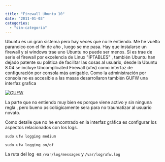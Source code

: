 ```yaml
---

title: "Firewall Ubuntu 10"
date: "2011-01-03"
categories: 
  - "sin-categoria"
---
```


Ubuntu es un gran sistema pero hay veces que no le entiendo. Me he vuelto paranoico con el fin de año , luego se me pasa. Hay que instalarse un firewall y si windows trae uno Ubuntu no puede ser menos. Si es trae de serie el firewall por excelencia de Linux "IPTABLES" , también Ubuntu han dejado patente su política de facilitar las cosas al usuario, desde la Ubuntu 8.04 se incluye Uncomplicated Firewall (ufw) como interfaz de configuración por consola más amigable. Como la administración por consola no es accesible a las masas desarrollaron también GUFW una interfaz grafica

[![](images/Gufw-005.png "GUFW")](https://upload.wikimedia.org/wikipedia/commons/5/50/Gufw-005.png)

La parte que no entiendo muy bien es porque viene activo y sin ninguna regla , pero bueno psicológicamente sera para no traumatizar al usuario novato.

Como detalle que no he encontrado en la interfaz gráfica es configurar los aspectos relacionados con los logs.

`sudo ufw logging medium`

`sudo ufw logging on/of`

La ruta del log  es `/var/log/messages` y `/var/log/ufw.log`
